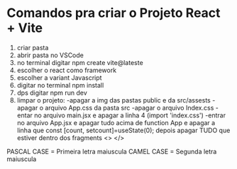 # Comandos pra criar o Projeto React + Vite

1) criar pasta
2) abrir pasta no VSCode
3) no terminal digitar npm create vite@lateste
4) escolher o react como framework
5) escolher a variant Javascript
6) digitar no terminal npm install
7) dps digitar npm run dev
8) limpar o projeto:
   -apagar a img das pastas public e da src/assests
   -apagar o arquivo App.css da pasta src
   -apagar o arquivo Index.css
   -entar no arquivo main.jsx e apagar a linha 4 (import 'index.css')
   -entrar no arquivo App.jsx e apagar tudo acima de function App e apagar a linha que const [count, setcount]=useState(0); depois apagar TUDO que estiver dentro dos fragments <> </>

PASCAL CASE = Primeira letra maiuscula
CAMEL CASE = Segunda letra maiuscula
